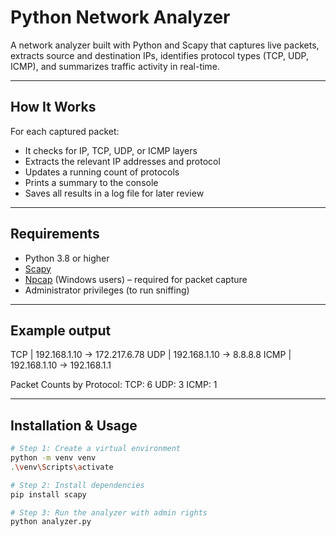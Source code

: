 # Python Network Analyzer

A network analyzer built with Python and Scapy that captures live packets, extracts source and destination IPs, identifies protocol types (TCP, UDP, ICMP), and summarizes traffic activity in real-time.

---

## How It Works

For each captured packet:
- It checks for IP, TCP, UDP, or ICMP layers
- Extracts the relevant IP addresses and protocol
- Updates a running count of protocols
- Prints a summary to the console
- Saves all results in a log file for later review

---

## Requirements

- Python 3.8 or higher
- [Scapy](https://scapy.net/)
- [Npcap](https://npcap.com/) (Windows users) – required for packet capture
- Administrator privileges (to run sniffing)

---

## Example output

TCP  | 192.168.1.10 -> 172.217.6.78
UDP  | 192.168.1.10 -> 8.8.8.8
ICMP | 192.168.1.10 -> 192.168.1.1

Packet Counts by Protocol:
TCP:  6
UDP:  3
ICMP: 1

---

## Installation & Usage

```bash
# Step 1: Create a virtual environment
python -m venv venv
.\venv\Scripts\activate

# Step 2: Install dependencies
pip install scapy

# Step 3: Run the analyzer with admin rights
python analyzer.py

